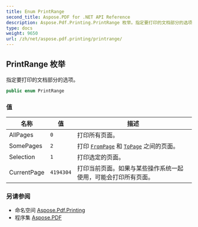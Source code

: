 ```yaml
---
title: Enum PrintRange
second_title: Aspose.PDF for .NET API Reference
description: Aspose.Pdf.Printing.PrintRange 枚举。指定要打印的文档部分的选项
type: docs
weight: 9650
url: /zh/net/aspose.pdf.printing/printrange/
---
```

## PrintRange 枚举

指定要打印的文档部分的选项。

```csharp
public enum PrintRange
```

### 值

| 名称 | 值 | 描述 |
| --- | --- | --- |
| AllPages | `0` | 打印所有页面。 |
| SomePages | `2` | 打印 [`FromPage`](../printersettings/frompage/) 和 [`ToPage`](../printersettings/topage/) 之间的页面。 |
| Selection | `1` | 打印选定的页面。 |
| CurrentPage | `4194304` | 打印当前页面。如果与某些操作系统一起使用，可能会打印所有页面。 |

### 另请参阅

* 命名空间 [Aspose.Pdf.Printing](../../aspose.pdf.printing/)
* 程序集 [Aspose.PDF](../../)